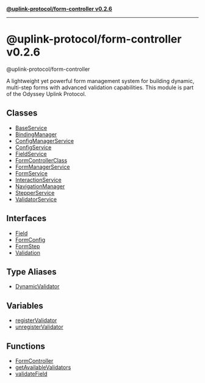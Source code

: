 [**@uplink-protocol/form-controller v0.2.6**](README.md)

***

# @uplink-protocol/form-controller v0.2.6

@uplink-protocol/form-controller

A lightweight yet powerful form management system for building dynamic, multi-step forms
with advanced validation capabilities. This module is part of the Odyssey Uplink Protocol.

## Classes

- [BaseService](classes/BaseService.md)
- [BindingManager](classes/BindingManager.md)
- [ConfigManagerService](classes/ConfigManagerService.md)
- [ConfigService](classes/ConfigService.md)
- [FieldService](classes/FieldService.md)
- [FormControllerClass](classes/FormControllerClass.md)
- [FormManagerService](classes/FormManagerService.md)
- [FormService](classes/FormService.md)
- [InteractionService](classes/InteractionService.md)
- [NavigationManager](classes/NavigationManager.md)
- [StepperService](classes/StepperService.md)
- [ValidatorService](classes/ValidatorService.md)

## Interfaces

- [Field](interfaces/Field.md)
- [FormConfig](interfaces/FormConfig.md)
- [FormStep](interfaces/FormStep.md)
- [Validation](interfaces/Validation.md)

## Type Aliases

- [DynamicValidator](type-aliases/DynamicValidator.md)

## Variables

- [registerValidator](variables/registerValidator.md)
- [unregisterValidator](variables/unregisterValidator.md)

## Functions

- [FormController](functions/FormController.md)
- [getAvailableValidators](functions/getAvailableValidators.md)
- [validateField](functions/validateField.md)
